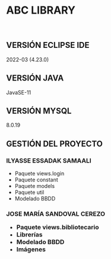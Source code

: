 <h1>ABC LIBRARY </h1></br>

<h2>VERSIÓN ECLIPSE IDE</h2>
2022-03 (4.23.0)</br>

<h2>VERSIÓN JAVA</h2>
JavaSE-11</br>

<h2>VERSIÓN MYSQL</h2>
8.0.19</br>

<h2>GESTIÓN DEL PROYECTO</h2>
<h3>ILYASSE ESSADAK SAMAALI</h3>
<ul>
    <li>Paquete views.login</li>    
    <li>Paquete constant</li>    
    <li>Paquete models</li>
    <li>Paquete util</li>    
    <li>Modelado BBDD</li>
</ul>
<h3>JOSE MARÍA SANDOVAL CEREZO<O</h3>
<ul>    
    <li>Paquete views.bibliotecario</li>         
    <li>Librerías</li>
    <li>Modelado BBDD</li>
    <li>Imágenes</li>
</ul></br>